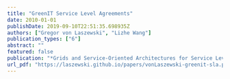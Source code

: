 ```yaml
---
title: "GreenIT Service Level Agreements"
date: 2010-01-01
publishDate: 2019-09-10T22:51:35.698935Z
authors: ["Gregor von Laszewski", "Lizhe Wang"]
publication_types: ["6"]
abstract: ""
featured: false
publication: "*Grids and Service-Oriented Architectures for Service Level Agreements*"
url_pdf: "https://laszewski.github.io/papers/vonLaszewski-greenit-sla.pdf"
---
```



